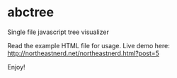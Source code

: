 # abctree
Single file javascript tree visualizer

Read the example HTML file for usage. Live demo here: http://northeastnerd.net/northeastnerd.html?post=5

Enjoy!
